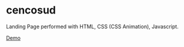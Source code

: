 # cencosud
Landing Page performed with HTML, CSS (CSS Animation), Javascript.

[Demo](https://redhatdev16.github.io/cencosud/)
